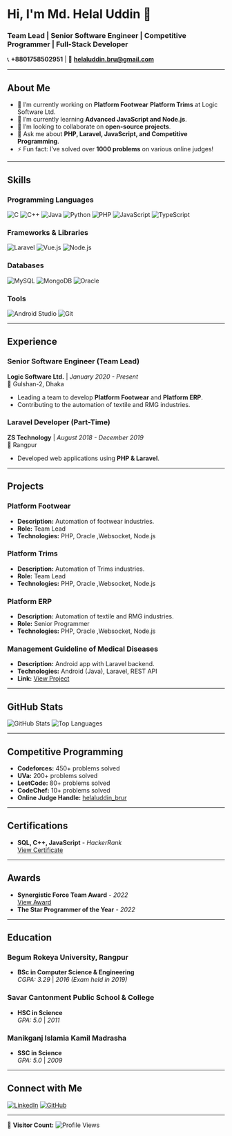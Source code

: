 # Hi, I'm Md. Helal Uddin 👋

### Team Lead | Senior Software Engineer | Competitive Programmer | Full-Stack Developer

📞 **+8801758502951** | 📧 **helaluddin.bru@gmail.com**

---

## About Me
- 🔭 I’m currently working on **Platform Footwear** **Platform Trims** at Logic Software Ltd.
- 🌱 I’m currently learning **Advanced JavaScript and Node.js**.
- 👯 I’m looking to collaborate on **open-source projects**.
- 💬 Ask me about **PHP, Laravel, JavaScript, and Competitive Programming**.
- ⚡ Fun fact: I’ve solved over **1000 problems** on various online judges!

---

## Skills
### Programming Languages
![C](https://img.shields.io/badge/C-00599C?style=for-the-badge&logo=c&logoColor=white)
![C++](https://img.shields.io/badge/C%2B%2B-00599C?style=for-the-badge&logo=c%2B%2B&logoColor=white)
![Java](https://img.shields.io/badge/Java-ED8B00?style=for-the-badge&logo=openjdk&logoColor=white)
![Python](https://img.shields.io/badge/Python-3776AB?style=for-the-badge&logo=python&logoColor=white)
![PHP](https://img.shields.io/badge/PHP-777BB4?style=for-the-badge&logo=php&logoColor=white)
![JavaScript](https://img.shields.io/badge/JavaScript-F7DF1E?style=for-the-badge&logo=javascript&logoColor=black)
![TypeScript](https://img.shields.io/badge/TypeScript-3178C6?style=for-the-badge&logo=typescript&logoColor=white)


### Frameworks & Libraries
![Laravel](https://img.shields.io/badge/Laravel-FF2D20?style=for-the-badge&logo=laravel&logoColor=white)
![Vue.js](https://img.shields.io/badge/Vue.js-4FC08D?style=for-the-badge&logo=vue.js&logoColor=white)
![Node.js](https://img.shields.io/badge/Node.js-339933?style=for-the-badge&logo=node.js&logoColor=white)

### Databases
![MySQL](https://img.shields.io/badge/MySQL-4479A1?style=for-the-badge&logo=mysql&logoColor=white)
![MongoDB](https://img.shields.io/badge/MongoDB-47A248?style=for-the-badge&logo=mongodb&logoColor=white)
![Oracle](https://img.shields.io/badge/Oracle-F80000?style=for-the-badge&logo=oracle&logoColor=white)

### Tools
![Android Studio](https://img.shields.io/badge/Android_Studio-3DDC84?style=for-the-badge&logo=android-studio&logoColor=white)
![Git](https://img.shields.io/badge/Git-F05032?style=for-the-badge&logo=git&logoColor=white)

---

## Experience
### Senior Software Engineer (Team Lead)
**Logic Software Ltd.** | *January 2020 - Present*  
📍 Gulshan-2, Dhaka  
- Leading a team to develop **Platform Footwear** and **Platform ERP**.
- Contributing to the automation of textile and RMG industries.

### Laravel Developer (Part-Time)
**ZS Technology** | *August 2018 - December 2019*  
📍 Rangpur  
- Developed web applications using **PHP & Laravel**.

---

## Projects
### Platform Footwear
- **Description:** Automation of footwear industries.
- **Role:** Team Lead
- **Technologies:** PHP, Oracle ,Websocket, Node.js

### Platform Trims
- **Description:** Automation of Trims industries.
- **Role:** Team Lead
- **Technologies:** PHP, Oracle ,Websocket, Node.js

### Platform ERP
- **Description:** Automation of textile and RMG industries.
- **Role:** Senior Programmer
- **Technologies:** PHP, Oracle ,Websocket, Node.js

### Management Guideline of Medical Diseases
- **Description:** Android app with Laravel backend.
- **Technologies:** Android (Java), Laravel, REST API
- **Link:** [View Project](https://rb.gy/zr9ih2)

---

## GitHub Stats
![GitHub Stats](https://github-readme-stats.vercel.app/api?username=Helalbrur&show_icons=true&theme=radical)
![Top Languages](https://github-readme-stats.vercel.app/api/top-langs/?username=Helalbrur&layout=compact&theme=radical)

---

## Competitive Programming
- **Codeforces:** 450+ problems solved
- **UVa:** 200+ problems solved
- **LeetCode:** 80+ problems solved
- **CodeChef:** 10+ problems solved
- **Online Judge Handle:** [helaluddin_brur](https://example.com)

---

## Certifications
- **SQL, C++, JavaScript** - *HackerRank*  
  [View Certificate](https://rb.gy/mvj6kc)

---

## Awards
- **Synergistic Force Team Award** - *2022*  
  [View Award](https://rb.gy/3z7vcv)
- **The Star Programmer of the Year** - *2022*

---

## Education
### Begum Rokeya University, Rangpur
- **BSc in Computer Science & Engineering**  
  *CGPA: 3.29* | *2016 (Exam held in 2019)*

### Savar Cantonment Public School & College
- **HSC in Science**  
  *GPA: 5.0* | *2011*

### Manikganj Islamia Kamil Madrasha
- **SSC in Science**  
  *GPA: 5.0* | *2009*

---

## Connect with Me
[![LinkedIn](https://img.shields.io/badge/LinkedIn-0077B5?style=for-the-badge&logo=linkedin&logoColor=white)](https://linkedin.com/in/helaluddinbrur)
[![GitHub](https://img.shields.io/badge/GitHub-100000?style=for-the-badge&logo=github&logoColor=white)](https://github.com/Helalbrur)

---

👀 **Visitor Count:** ![Profile Views](https://komarev.com/ghpvc/?username=Helalbrur&color=blue)